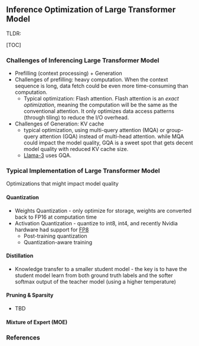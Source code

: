 ## Inference Optimization of Large Transformer Model

TLDR:

[TOC]

### Challenges of Inferencing Large Transformer Model
* Prefilling (context processing) + Generation
* Challenges of prefilling: heavy computation. When the context sequence is long, data fetch could be even more time-consuming than computation.
    * Typical optimization: Flash attention. Flash attention is an *exact optimization*, meaning the computation will be the same as the conventional attention. It only optimizes data access patterns (through tiling) to reduce the I/O overhead.
* Challenges of Generation: KV cache
    * typical optimization, using multi-query attention (MQA) or group-query attention (GQA) instead of multi-head attention. while MQA could impact the model quality, GQA is a sweet spot that gets decent model quality with reduced KV cache size.
    * [Llama-3](https://ai.meta.com/blog/meta-llama-3/) uses GQA.

### Typical Implementation of Large Transformer Model

Optimizations that might impact model quality

#### Quantization
* Weights Quantization - only optimize for storage, weights are converted back to FP16 at computation time
* Activation Quantization - quantize to int8, int4, and recently Nvidia hardware had support for [FP8](https://docs.nvidia.com/deeplearning/transformer-engine/user-guide/examples/fp8_primer.html)
    * Post-training quantization
    * Quantization-aware training

#### Distillation
* Knowledge transfer to a smaller student model - the key is to have the student model learn from both ground truth labels and the softer softmax output of the teacher model (using a higher temperature)

#### Pruning & Sparsity
* TBD

#### Mixture of Expert (MOE)


### References
